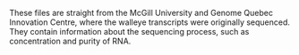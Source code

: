These files are straight from the McGill University and Genome Quebec Innovation Centre, where the walleye transcripts were originally 
sequenced. They contain information about the sequencing process, such as concentration and purity of RNA.
